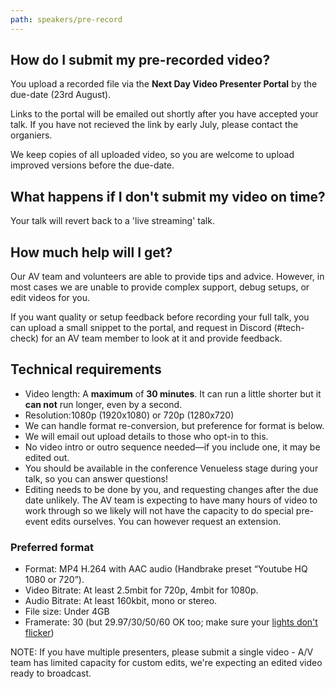 ```yaml
---
path: speakers/pre-record
---
```


## How do I submit my pre-recorded video?

You upload a recorded file via the **Next Day Video Presenter Portal** by the due-date (23rd August).  

Links to the portal will be emailed out shortly after you have accepted your talk.  If you have not recieved the link by early July, please contact the organiers.

We keep copies of all uploaded video, so you are welcome to upload improved versions before the due-date.


## What happens if I don't submit my video on time?

Your talk will revert back to a 'live streaming' talk.


## How much help will I get?

Our AV team and volunteers are able to provide tips and advice. However, in most cases we are unable to provide complex support, debug setups, or edit videos for you.

If you want quality or setup feedback before recording your full talk, you can upload a small snippet to the portal, and request in Discord (#tech-check) for an AV team member to look at it and provide feedback. 


## Technical requirements

- Video length: A **maximum** of **30 minutes**. It can run a little shorter but it **can not** run longer, even by a second.
- Resolution:1080p (1920x1080) or 720p (1280x720)
- We can handle format re-conversion, but preference for format is below.
- We will email out upload details to those who opt-in to this.
- No video intro or outro sequence needed&mdash;if you include one, it may be edited out.
- You should be available in the conference Venueless stage during your talk, so you can answer questions!
- Editing needs to be done by you, and requesting changes after the due date unlikely. The AV team is expecting to have many hours of video to work through so we likely will not have the capacity to do special pre-event edits ourselves.  You can however request an extension.


### Preferred format

- Format: MP4 H.264 with AAC audio (Handbrake preset “Youtube HQ 1080 or 720”).
- Video Bitrate: At least 2.5mbit for 720p, 4mbit for 1080p.
- Audio Bitrate: At least 160kbit, mono or stereo.
- File size: Under 4GB
- Framerate: 30 (but 29.97/30/50/60 OK too; make sure your [lights don't flicker](http://urbanvideo.ca/avoid-video-flicker))

NOTE: If you have multiple presenters, please submit a single video - A/V team has limited capacity for custom edits, we're expecting an edited video ready to broadcast.
